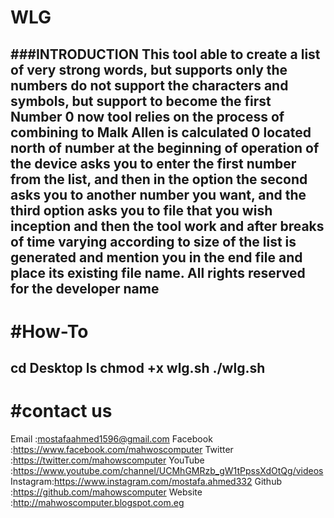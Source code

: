 WLG 
===
###INTRODUCTION
This tool  able to create a list of very strong words, but supports only the numbers do not support the characters and symbols, but support to become the first Number 0 now tool relies on the process of combining to Malk Allen is calculated 0 located north of number at the beginning of operation of the device asks you to enter the first number from the list, and then in the option the second asks you to another number you want, and the third option asks you to file that you wish inception and then the tool work and after breaks of time varying according to size of the list is generated and mention you in the end file and place its existing file name. All rights reserved for the developer name
--------------
#How-To
========
cd Desktop 
ls
chmod +x wlg.sh
./wlg.sh 
--------
#contact us
===========
Email    :mostafaahmed1596@gmail.com
Facebook :https://www.facebook.com/mahwoscomputer
Twitter  :https://twitter.com/mahowscomputer
YouTube  :https://www.youtube.com/channel/UCMhGMRzb_gW1tPpssXdOtQg/videos
Instagram:https://www.instagram.com/mostafa.ahmed332
Github   :https://github.com/mahowscomputer
Website  :http://mahwoscomputer.blogspot.com.eg
